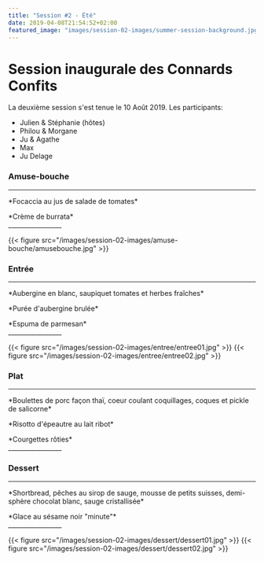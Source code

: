 ```yaml
---
title: "Session #2 - Été"
date: 2019-04-08T21:54:52+02:00
featured_image: "images/session-02-images/summer-session-background.jpg"
---
```


# Session inaugurale des Connards Confits

La deuxième session s'est tenue le 10 Août 2019.
Les participants:

  * Julien & Stéphanie (hôtes)
  * Philou & Morgane
  * Ju & Agathe
  * Max
  * Ju Delage

### Amuse-bouche

_________________
  <p>*Focaccia au jus de salade de tomates*<br>
  <p>*Crème de burrata*<br>
_________________

{{< figure src="/images/session-02-images/amuse-bouche/amusebouche.jpg" >}}

### Entrée

_________________
  <p>*Aubergine en blanc, saupiquet tomates et herbes fraîches* <br>
  <p>*Purée d'aubergine brulée*<br>
  <p>*Espuma de parmesan*<br>
_________________

{{< figure src="/images/session-02-images/entree/entree01.jpg" >}}
{{< figure src="/images/session-02-images/entree/entree02.jpg" >}}

### Plat

_________________
  <p>*Boulettes de porc façon thaï, coeur coulant coquillages, coques et pickle de salicorne*<br>
  <p>*Risotto d'épeautre au lait ribot*<br>
  <p>*Courgettes rôties*<br>
_________________


### Dessert

_________________
  <p>*Shortbread, pêches au sirop de sauge, mousse de petits suisses, demi-sphère chocolat blanc, sauge cristallisée*<br>
  <p>*Glace au sésame noir "minute"*<br>
_________________

{{< figure src="/images/session-02-images/dessert/dessert01.jpg" >}}
{{< figure src="/images/session-02-images/dessert/dessert02.jpg" >}}
